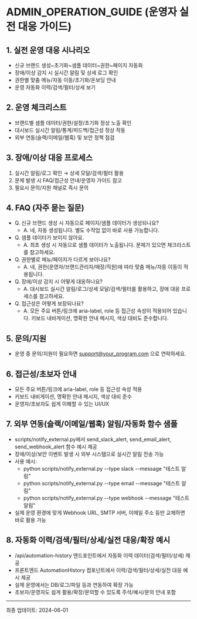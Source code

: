 # ADMIN_OPERATION_GUIDE (운영자 실전 대응 가이드)

## 1. 실전 운영 대응 시나리오
- 신규 브랜드 생성~초기화~샘플 데이터~권한~페이지 자동화
- 장애/이상 감지 시 실시간 알림 및 상세 로그 확인
- 권한별 맞춤 메뉴/자동 이동/초기화/온보딩 안내
- 운영 자동화 이력/검색/필터/상세 보기

## 2. 운영 체크리스트
- 브랜드별 샘플 데이터/권한/설정/초기화 정상 노출 확인
- 대시보드 실시간 알림/통계/피드백/접근성 정상 작동
- 외부 연동(슬랙/이메일/웹훅) 및 보안 정책 점검

## 3. 장애/이상 대응 프로세스
1. 실시간 알림/로그 확인 → 상세 모달/검색/필터 활용
2. 문제 발생 시 FAQ/접근성 안내/운영자 가이드 참고
3. 필요시 문의/지원 채널로 즉시 문의

## 4. FAQ (자주 묻는 질문)
- Q. 신규 브랜드 생성 시 자동으로 페이지/샘플 데이터가 생성되나요?
  - A. 네, 자동 생성됩니다. 별도 수작업 없이 바로 사용 가능합니다.
- Q. 샘플 데이터가 보이지 않아요.
  - A. 최초 생성 시 자동으로 샘플 데이터가 노출됩니다. 문제가 있으면 체크리스트를 참고하세요.
- Q. 권한별로 메뉴/페이지가 다르게 보이나요?
  - A. 네, 권한(운영자/브랜드관리자/매장/직원)에 따라 맞춤 메뉴/자동 이동이 적용됩니다.
- Q. 장애/이상 감지 시 어떻게 대응하나요?
  - A. 대시보드 실시간 알림/로그/상세 모달/검색/필터를 활용하고, 장애 대응 프로세스를 참고하세요.
- Q. 접근성은 어떻게 보장되나요?
  - A. 모든 주요 버튼/링크에 aria-label, role 등 접근성 속성이 적용되어 있습니다. 키보드 내비게이션, 명확한 안내 메시지, 색상 대비도 준수합니다.

## 5. 문의/지원
- 운영 중 문의/지원이 필요하면 support@your_program.com 으로 연락하세요.

## 6. 접근성/초보자 안내
- 모든 주요 버튼/링크에 aria-label, role 등 접근성 속성 적용
- 키보드 내비게이션, 명확한 안내 메시지, 색상 대비 준수
- 운영자/초보자도 쉽게 이해할 수 있는 UI/UX

## 7. 외부 연동(슬랙/이메일/웹훅) 알림/자동화 함수 샘플
- scripts/notify_external.py에서 send_slack_alert, send_email_alert, send_webhook_alert 함수 예시 제공
- 장애/이상/보안 이벤트 발생 시 외부 시스템으로 실시간 알림 전송 가능
- 사용 예시:
  - python scripts/notify_external.py --type slack --message "테스트 알림"
  - python scripts/notify_external.py --type email --message "테스트 알림"
  - python scripts/notify_external.py --type webhook --message "테스트 알림"
- 실제 운영 환경에 맞게 Webhook URL, SMTP 서버, 이메일 주소 등만 교체하면 바로 활용 가능

## 8. 자동화 이력/검색/필터/상세/실전 대응/확장 예시
- /api/automation-history 엔드포인트에서 자동화 이력 데이터(검색/필터/상세) 제공
- 프론트엔드 AutomationHistory 컴포넌트에서 이력/검색/필터/상세/실전 대응 예시 제공
- 실제 운영에서는 DB/로그/파일 등과 연동하여 확장 가능
- 초보자/운영자도 쉽게 활용/확장/문의할 수 있도록 주석/예시/문의 안내 포함

---
최종 업데이트: 2024-06-01 